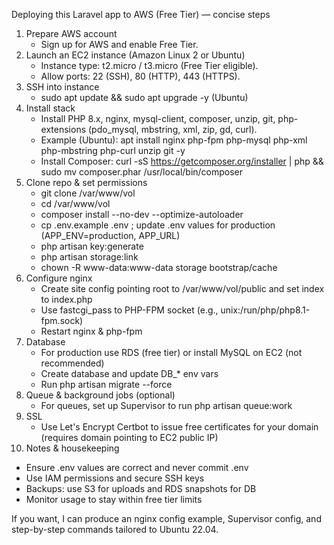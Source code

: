 Deploying this Laravel app to AWS (Free Tier) — concise steps
1) Prepare AWS account
   - Sign up for AWS and enable Free Tier.
2) Launch an EC2 instance (Amazon Linux 2 or Ubuntu)
   - Instance type: t2.micro / t3.micro (Free Tier eligible).
   - Allow ports: 22 (SSH), 80 (HTTP), 443 (HTTPS).
3) SSH into instance
   - sudo apt update && sudo apt upgrade -y (Ubuntu)
4) Install stack
   - Install PHP 8.x, nginx, mysql-client, composer, unzip, git, php-extensions (pdo_mysql, mbstring, xml, zip, gd, curl).
   - Example (Ubuntu): apt install nginx php-fpm php-mysql php-xml php-mbstring php-curl unzip git -y
   - Install Composer: curl -sS https://getcomposer.org/installer | php && sudo mv composer.phar /usr/local/bin/composer
5) Clone repo & set permissions
   - git clone <your-repo> /var/www/vol
   - cd /var/www/vol
   - composer install --no-dev --optimize-autoloader
   - cp .env.example .env ; update .env values for production (APP_ENV=production, APP_URL)
   - php artisan key:generate
   - php artisan storage:link
   - chown -R www-data:www-data storage bootstrap/cache
6) Configure nginx
   - Create site config pointing root to /var/www/vol/public and set index to index.php
   - Use fastcgi_pass to PHP-FPM socket (e.g., unix:/run/php/php8.1-fpm.sock)
   - Restart nginx & php-fpm
7) Database
   - For production use RDS (free tier) or install MySQL on EC2 (not recommended)
   - Create database and update DB_* env vars
   - Run php artisan migrate --force
8) Queue & background jobs (optional)
   - For queues, set up Supervisor to run php artisan queue:work
9) SSL
   - Use Let's Encrypt Certbot to issue free certificates for your domain (requires domain pointing to EC2 public IP)
10) Notes & housekeeping
   - Ensure .env values are correct and never commit .env
   - Use IAM permissions and secure SSH keys
   - Backups: use S3 for uploads and RDS snapshots for DB
   - Monitor usage to stay within free tier limits

If you want, I can produce an nginx config example, Supervisor config, and step-by-step commands tailored to Ubuntu 22.04.
